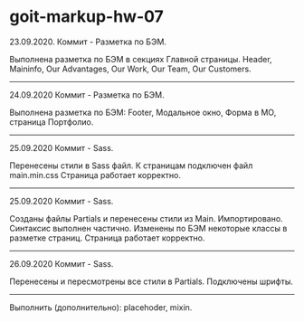 # goit-markup-hw-07

23.09.2020.
Коммит - Разметка по БЭМ.

Выполнена разметка по БЭМ в секциях Главной страницы. Header, Maininfo, Our Advantages, Our Work, Our Team, Our Customers.

----

24.09.2020
Коммит - Разметка по БЭМ.

Выполнена разметка по БЭМ: Footer, Модальное окно, Форма в МО, страница Портфолио.

----

25.09.2020
Коммит - Sass.

Перенесены стили в Sass файл. К страницам подключен файл main.min.css
Страница работает корректно.

----

25.09.2020
Коммит - Sass.

Созданы файлы Partials и перенесены стили из Main. Импортировано.
Синтаксис выполнен частично. 
Изменены по БЭМ некоторые классы в разметке страниц.
Страница работает корректно.

----

26.09.2020
Коммит - Sass.

Перенесены и пересмотрены все стили в Partials. 
Подключены шрифты.

----


Выполнить (дополнительно): placehoder, mixin.